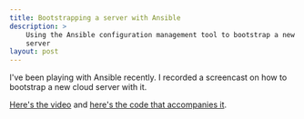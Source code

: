 ```yaml
---
title: Bootstrapping a server with Ansible
description: >
    Using the Ansible configuration management tool to bootstrap a new cloud
    server
layout: post
---
```


I've been playing with Ansible recently. I recorded a screencast on how to
bootstrap a new cloud server with it.

[Here's the video][video] and [here's the code that accompanies it][code].

[video]: https://www.youtube.com/watch?v=Ow3MOEQEZw4
[code]: https://github.com/ciarand/bootstrapping-with-ansible
